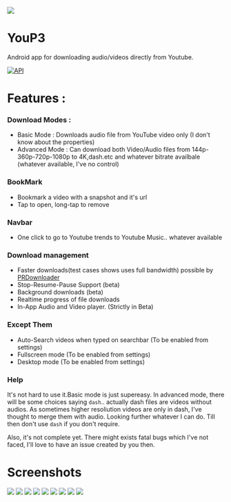 ![](https://raw.githubusercontent.com/ExploiTR/YouP3/master/app/src/main/res/mipmap-xxxhdpi/ic_launcher.png)
# YouP3
Android app for downloading audio/videos directly from Youtube.

<a href="https://android-arsenal.com/api?level=19"><img src="https://img.shields.io/badge/API-19%2B-brightgreen.svg?style=flat" border="0" alt="API"></a>

# Features :
 
 ### Download Modes :
  * Basic Mode : Downloads audio file from YouTube video only (I don't know about the properties)
  * Advanced Mode : Can download both Video/Audio files from 144p-360p-720p-1080p to 4K,dash.etc and whatever bitrate availbale (whatever available, I've no control)
 ### BookMark
  * Bookmark a video with a snapshot and it's url
  * Tap to open, long-tap to remove
 ### Navbar
  * One click to go to Youtube trends to Youtube Music.. whatever available
 ### Download management
  * Faster downloads(test cases shows uses full bandwidth) possible by [PRDownloader](https://github.com/MindorksOpenSource/PRDownloader)
  * Stop-Resume-Pause Support (beta)
  * Background downloads (beta)
  * Realtime progress of file downloads
  * In-App Audio and Video player. (Strictly in Beta)
 ### Except Them
  * Auto-Search videos when typed on searchbar (To be enabled from settings)
  * Fullscreen mode (To be enabled from settings)
  * Desktop mode (To be enabled from settings)
 
### Help
It's not hard to use it.Basic mode is just supereasy. In advanced mode, there will be some choices saying `dash`.. actually dash files are videos without audios. As sometimes higher resoliution videos are only in dash, I've thought to merge them with audio. Looking further whatever I can do. Till then don't use `dash` if you don't require.

Also, it's not complete yet. There might exists fatal bugs which I've not faced, I'll love to have an issue created by you then.
 
# Screenshots

![](https://raw.githubusercontent.com/ExploiTR/YouP3/master/screenshots/device-2018-10-14-193341.png)
![](https://raw.githubusercontent.com/ExploiTR/YouP3/master/screenshots/device-2018-10-14-193435.png)
![](https://raw.githubusercontent.com/ExploiTR/YouP3/master/screenshots/device-2018-10-14-193503.png)
![](https://raw.githubusercontent.com/ExploiTR/YouP3/master/screenshots/device-2018-10-14-193545.png)
![](https://raw.githubusercontent.com/ExploiTR/YouP3/master/screenshots/device-2018-10-14-193604.png)
![](https://raw.githubusercontent.com/ExploiTR/YouP3/master/screenshots/device-2018-10-14-193631.png)
![](https://raw.githubusercontent.com/ExploiTR/YouP3/master/screenshots/device-2018-10-14-193604.png)
![](https://raw.githubusercontent.com/ExploiTR/YouP3/master/screenshots/device-2018-10-14-193912.png)
![](https://raw.githubusercontent.com/ExploiTR/YouP3/master/screenshots/device-2018-10-14-194412.png)



